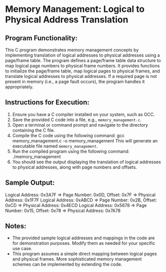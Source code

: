 # Memory Management: Logical to Physical Address Translation

## Program Functionality:
This C program demonstrates memory management concepts by implementing translation of logical addresses to physical addresses using a page/frame table. The program defines a page/frame table data structure to map logical page numbers to physical frame numbers. It provides functions to initialize the page/frame table, map logical pages to physical frames, and translate logical addresses to physical addresses. If a required page is not present in memory (i.e., a page fault occurs), the program handles it appropriately.

## Instructions for Execution:
1. Ensure you have a C compiler installed on your system, such as GCC.
2. Save the provided C code into a file, e.g., `memory_management.c`.
3. Open a terminal or command prompt and navigate to the directory containing the C file.
4. Compile the C code using the following command: gcc memory_management.c -o memory_management
This will generate an executable file named `memory_management`.
5. Run the compiled program using the following command: ./memory_management
6. You should see the output displaying the translation of logical addresses to physical addresses, along with page numbers and offsets.

## Sample Output:
Logical Address: 0x3A7F => Page Number: 0x0D, Offset: 0x7F => Physical Address: 0x1F7F
Logical Address: 0xABCD => Page Number: 0x2B, Offset: 0xCD => Physical Address: 0x4ECD
Logical Address: 0x5678 => Page Number: 0x15, Offset: 0x78 => Physical Address: 0x7A78

## Notes:
- The provided sample logical addresses and mappings in the code are for demonstration purposes. Modify them as needed for your specific use case.
- This program assumes a simple direct mapping between logical pages and physical frames. More sophisticated memory management schemes can be implemented by extending the code.
